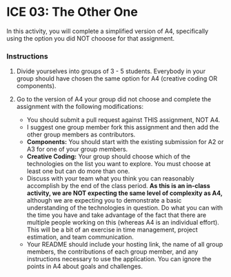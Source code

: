 # ICE 03: The Other One

In this activity, you will complete a simplified version of A4, specifically using the option you did NOT chooose for that assignment.

### Instructions

1. Divide yourselves into groups of 3 - 5 students. Everybody in your group should have chosen the same option for A4 (creative coding OR components).

2. Go to the version of A4 your group did not choose and complete the assignment with the following modifications:
	* You should submit a pull request against THIS assignment, NOT A4.
    * I suggest one group member fork this assignment and then add the other group members as contributors.
    * **Components:** You should start with the existing submission for A2 or A3 for one of your group members.
    * **Creative Coding:** Your group should choose which of the technologies on the list you want to explore. You must choose at least one but can do more than one.
    * Discuss with your team what you think you can reasonably accomplish by the end of the class period. **As this is an in-class activity, we are NOT expecting the same level of complexity as A4,** although we are expecting you to demonstrate a basic understanding of the technologies in question. Do what you can with the time you have and take advantage of the fact that there are multiple people working on this (whereas A4 is an individual effort). This will be a bit of an exercise in time management, project estimation, and team communication.
    * Your README should include your hosting link, the name of all group members, the contributions of each group member, and any instructions necessary to use the application. You can ignore the points in A4 about goals and challenges.

